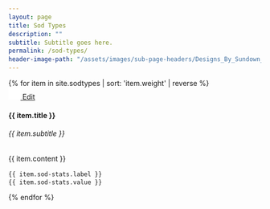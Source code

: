 ```yaml
---
layout: page
title: Sod Types
description: ""
subtitle: Subtitle goes here.
permalink: /sod-types/
header-image-path: "/assets/images/sub-page-headers/Designs_By_Sundown_View.jpg"
---
```


<div class="sod-types">
  {% for item in site.sodtypes | sort: 'item.weight' | reverse %}
  	<!-- Editor Link -->
    <div class="edit-link">
      <a href="cloudcannon:collections/_staff/{{ item.path }}">
        <img src="/assets/images/icons/settings.svg" />
        <span>Edit</span>
      </a>
    </div>
    <h4>{{ item.title }}</h4>
    <h6>{{ item.subtitle }}</h6>
    {{ item.content }}
    
    {{ item.sod-stats.label }}
    {{ item.sod-stats.value }}

  {% endfor %}
</div>

<canvas id="bar" height="450" width="600"></canvas>